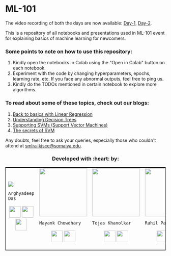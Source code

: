 # ML-101

The video recording of both the days are now available: [Day-1](https://youtu.be/uo7tXBw6zSo), [Day-2](https://youtu.be/JBALiIkL-xA).

This is a repository of all notebooks and presentations used in ML-101 event for explaining basics of machine learning for newcomers.

### Some points to note on how to use this repository:
1. Kindly open the notebooks in Colab using the "Open in Colab" button on each notebook.
2. Experiment with the code by changing hyperparameters, epochs, learning rate, etc. If you face any abnormal outputs, feel free to ping us.
3. Kindly do the TODOs mentioned in certain notebook to explore more algorithms.

### To read about some of these topics, check out our blogs:
1. [Back to basics with Linear Regression](https://medium.com/@smlra_kjsce/back-to-basics-with-linear-regression-78dd7106f7bd)
2. [Understanding Decision Trees](https://medium.com/@smlra_kjsce/understanding-decision-trees-8a3a78494836)
3. [Supporting SVMs (Support Vector Machines)](https://medium.com/@smlra_kjsce/supporting-svms-support-vector-machines-bf5bfba88a0b)
4. [The secrets of SVM](https://medium.com/@smlra_kjsce/vectorized-view-of-svms-6a85dae8ca72)


Any doubts, feel free to ask your queries, especially those who couldn't attend at smlra-kjsce@somaiya.edu.


<h3 align="center"><b>Developed with :heart: by: </b></h3>
	
<table style="border:1px solid black;margin-left:auto;margin-right:auto;">  
  <tr>
<td>
  <img src="https://avatars3.githubusercontent.com/u/33197180?s=150&v=4"/>
     
    Arghyadeep Das

<p align="center">
<a href = "https://github.com/arghyadeep99"><img src = "http://www.iconninja.com/files/241/825/211/round-collaboration-social-github-code-circle-network-icon.svg" width="36" height = "36"/></a>
<a href = "https://twitter.com/arghyadeepdas99"><img src = "https://www.shareicon.net/download/2016/07/06/107115_media.svg" width="36" height="36"/></a>
<a href = "https://www.linkedin.com/in/arghyadeep-das/"><img src = "http://www.iconninja.com/files/863/607/751/network-linkedin-social-connection-circular-circle-media-icon.svg" width="36" height="36"/></a>
</p>
</td>

<td>
  <img align='center' src="https://avatars.githubusercontent.com/u/59757814?s=460&u=21cb42e99f8a7265869165154afde3491afad29d&v=4" width="150">
     
    Mayank Chowdhary

<p align="center">
<a href = "https://github.com/m607stars"><img src = "http://www.iconninja.com/files/241/825/211/round-collaboration-social-github-code-circle-network-icon.svg" width="36" height = "36"/></a>
<a href = "https://www.linkedin.com/in/mayankchowdhary/"><img src = "http://www.iconninja.com/files/863/607/751/network-linkedin-social-connection-circular-circle-media-icon.svg" width="36" height="36"/></a>
</p>

<td>
  <img align='center' src="https://media-exp1.licdn.com/dms/image/C4D03AQHaiuQJYfbw3A/profile-displayphoto-shrink_200_200/0/1596774448765?e=1620259200&v=beta&t=C97_OhLMN-EMMFrHbCiU1k73QkllklbW0_TKsGe2zAY" width="150">
     
    Tejas Khanolkar

<p align="center">
<a href = "https://github.com/tejas2008"><img src = "http://www.iconninja.com/files/241/825/211/round-collaboration-social-github-code-circle-network-icon.svg" width="36" height = "36"/></a>
<a href = "https://www.linkedin.com/in/tejas-khanolkar-a04733192/"><img src = "http://www.iconninja.com/files/863/607/751/network-linkedin-social-connection-circular-circle-media-icon.svg" width="36" height="36"/></a>
</p>

<td>
  <img align='center' src="https://media-exp1.licdn.com/dms/image/C5603AQELXR3jtIu2HQ/profile-displayphoto-shrink_200_200/0/1597933633852?e=1620259200&v=beta&t=LhAjwJlsR1rEvM6wAwWSERRp0a3ILooI8buEz9dRetA" width="150">
     
    Rahil Parikh

<p align="center">
<a href = "https://github.com/Rahil-Parikh"><img src = "http://www.iconninja.com/files/241/825/211/round-collaboration-social-github-code-circle-network-icon.svg" width="36" height = "36"/></a>
<a href = "https://www.linkedin.com/in/rahilparikh007//"><img src = "http://www.iconninja.com/files/863/607/751/network-linkedin-social-connection-circular-circle-media-icon.svg" width="36" height="36"/></a>
</p>

<td>
  <img align='center' src="https://smlra-kjsce.github.io/Images/profile_pics/Aayush.jpg" width="150">
     
    Aayush Chheda

<p align="center">
<a href = "https://github.com/Aayush-Chheda"><img src = "http://www.iconninja.com/files/241/825/211/round-collaboration-social-github-code-circle-network-icon.svg" width="36" height = "36"/></a>
<a href = "https://www.linkedin.com/in/aayush-chheda-6049461a9/"><img src = "http://www.iconninja.com/files/863/607/751/network-linkedin-social-connection-circular-circle-media-icon.svg" width="36" height="36"/></a>
</p>
</td>

</tr>
</table>
